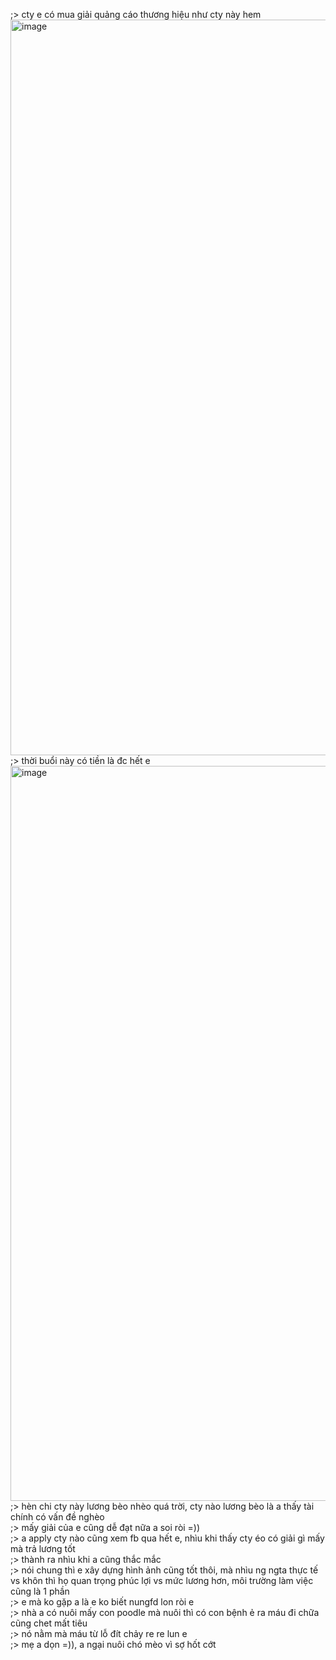 ;> cty e có mua giải quảng cáo thương hiệu như cty này hem<br>
<img width="1450" height="1177" alt="image" src="https://github.com/user-attachments/assets/816f281b-0f47-4967-89d9-9ebf89c4cf5a" /><br>
;> thời buổi này có tiền là đc hết e<br>
<img width="1460" height="1176" alt="image" src="https://github.com/user-attachments/assets/ca4e423d-f790-4b1f-a65c-5df309c24236" /><br>
;> hèn chi cty này lương bèo nhèo quá trời, cty nào lương bèo là a thấy tài chính có vấn đề nghèo<br>
;> mấy giải của e cũng dễ đạt nữa a soi ròi =))<br>
;> a apply cty nào cũng xem fb qua hết e, nhìu khi thấy cty éo có giải gì mấy mà trả lương tốt<br>
;> thành ra nhìu khi a cũng thắc mắc<br>
;> nói chung thì e xây dựng hình ảnh cũng tốt thôi, mà nhìu ng ngta thực tế vs khôn thì họ quan trọng phúc lợi vs mức lương hơn, môi trường làm việc cũng là 1 phần<br>
;> e mà ko gặp a là e ko biết nungfd lon ròi e<br>
;> nhà a có nuôi mấy con poodle mà nuôi thì có con bệnh ẻ ra máu đi chữa cũng chet mất tiêu<br>
;> nó nằm mà máu từ lỗ đít chảy re re lun e<br>
;> mẹ a dọn =)), a ngại nuôi chó mèo vì sợ hốt cớt
